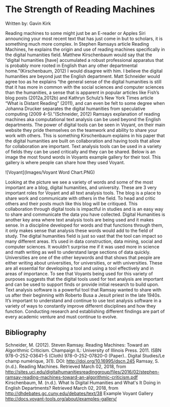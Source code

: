 # The Strength of Reading Machines

Written by: Gavin Kirk

Reading machines to some might just be an E-reader or Apples Siri announcing your most recent text that has just come in but to scholars, it is something much more complex. In Stephen Ramsays article Reading Machines, he explains the origin and use of reading machines specifically in the digital humanities field. Matthew Kirschenbaum would say that the “digital humanities [have] accumulated a robust professional apparatus that is probably more rooted in English than any other departmental home.”(Kirschenbaum, 2012) I would disagree with him. I believe the digital humanities are beyond just the English department. Matt Schneider would agree too as he explains “the general sense of the digital humanities is still that it has more in common with the social sciences and computer sciences than the humanities, a sense that is apparent in popular articles like Fish’s blog posts (2012a,2012b) and Kathryn Schulz’s New York Times article “What is Distant Reading” (2011), and can even be felt to some degree when Johanna Drucker separates the digital humanities from speculative computing (2009 4-5).”(Schneider, 2012) Ramsays explanation of reading machines aka computational text analysis can be used beyond the English departments. The power of digital tools can be seen in Voyant, on their main website they pride themselves on the teamwork and ability to share your work with others. This is something Kirschenbaum explains in his paper that the digital humanities are built on collaboration and having tools that allow for collaboration are important. Text analysis tools can be used in a variety of fields they can be used critically and they can be shared. Below is an image the most found words in Voyants example gallery for their tool. This gallery is where people can share how they used Voyant.

![Voyant](Images/Voyant Word Chart.PNG)

Looking at the picture we see a variety of words and some of the most important are a blog, digital humanities, and university. These are 3 very important roles for Voyant and all text analysis tools. The blog is a place to share work and communicate with others in the field. To head and critic others and their posts much like this blog will be critiqued. This collaboration through digital tools is impactful in studies and is an easy way to share and communicate the data you have collected. Digital Humanities is another key area where text analysis tools are being used and it makes sense. In a discipline developed for words and that functions through them, it only makes sense that analysis these words would add to the field of study. The digital humanities field is just so vast that the tool can impact so many different areas. It’s used in data construction, data mining, social and computer sciences. It wouldn’t surprise me if it was used more in science and math writing as well to understand large sections of data quickly. Universities are one of the other keywords and that shows that people are either writing about universities, for universities, or with universities. These are all essential for developing a tool and using a tool effectively and in areas of importance. To see that Voyants being used for this variety of purposes suggests that the digital tools used for text analysis are important and can be used to support finds or provide initial research to build upon. Text analysis software is a powerful tool that Ramsay wanted to share with us after their beginning with Roberto Busa a Jesuit priest in the late 1940s. It’s important to understand and continue to use text analysis software in a variety of ways to constantly improve different disciplines and how they function. Conducting research and establishing different findings are part of every academic venture and must continue to evolve.


## Bibliography
Schneider, M. (2012). Steven Ramsay. Reading Machines: Toward an Algorithmic Criticism. Champaign IL: University of Illinois Press. 2011. ISBN 978-0-252-03641-5 (Cloth) 978-0-252-07820-0 (Paper).. Digital Studies/Le champ numérique, 3(1). DOI: http://doi.org/10.16995/dscn.245
Ramsay, S. (n.d.). Reading Machines. Retrieved March 02, 2018, from http://sites.uci.edu/digitalhumanitiesreadinggroup/files/2016/02/stephen-ramsay-reading-machines-toward-an-algorithmic-criticism.pdf
Kirschenbaum, M. (n.d.). What Is Digital Humanities and What's It Doing in English Departments? Retrieved March 02, 2018, from http://dhdebates.gc.cuny.edu/debates/text/38
Example Voyant Gallery http://docs.voyant-tools.org/about/examples-gallery/
